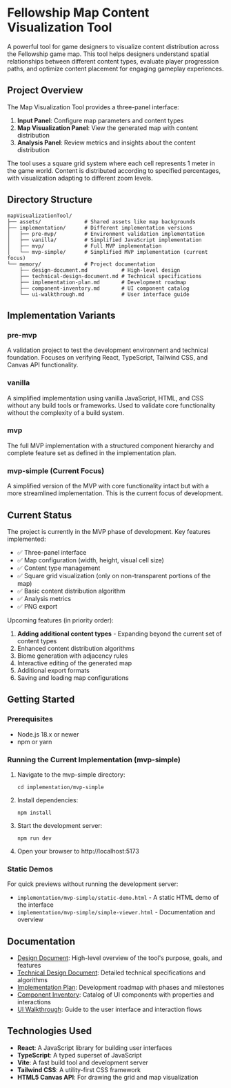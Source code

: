 # Fellowship Map Content Visualization Tool

A powerful tool for game designers to visualize content distribution across the Fellowship game map. This tool helps designers understand spatial relationships between different content types, evaluate player progression paths, and optimize content placement for engaging gameplay experiences.

## Project Overview

The Map Visualization Tool provides a three-panel interface:
1. **Input Panel**: Configure map parameters and content types
2. **Map Visualization Panel**: View the generated map with content distribution
3. **Analysis Panel**: Review metrics and insights about the content distribution

The tool uses a square grid system where each cell represents 1 meter in the game world. Content is distributed according to specified percentages, with visualization adapting to different zoom levels.

## Directory Structure

```
mapVisualizationTool/
├── assets/              # Shared assets like map backgrounds
├── implementation/      # Different implementation versions
│   ├── pre-mvp/         # Environment validation implementation
│   ├── vanilla/         # Simplified JavaScript implementation
│   ├── mvp/             # Full MVP implementation
│   └── mvp-simple/      # Simplified MVP implementation (current focus)
└── memory/              # Project documentation
    ├── design-document.md           # High-level design
    ├── technical-design-document.md # Technical specifications
    ├── implementation-plan.md       # Development roadmap
    ├── component-inventory.md       # UI component catalog
    └── ui-walkthrough.md            # User interface guide
```

## Implementation Variants

### pre-mvp
A validation project to test the development environment and technical foundation. Focuses on verifying React, TypeScript, Tailwind CSS, and Canvas API functionality.

### vanilla
A simplified implementation using vanilla JavaScript, HTML, and CSS without any build tools or frameworks. Used to validate core functionality without the complexity of a build system.

### mvp
The full MVP implementation with a structured component hierarchy and complete feature set as defined in the implementation plan.

### mvp-simple (Current Focus)
A simplified version of the MVP with core functionality intact but with a more streamlined implementation. This is the current focus of development.

## Current Status

The project is currently in the MVP phase of development. Key features implemented:

- ✅ Three-panel interface
- ✅ Map configuration (width, height, visual cell size)
- ✅ Content type management
- ✅ Square grid visualization (only on non-transparent portions of the map)
- ✅ Basic content distribution algorithm
- ✅ Analysis metrics
- ✅ PNG export

Upcoming features (in priority order):
1. **Adding additional content types** - Expanding beyond the current set of content types
2. Enhanced content distribution algorithms
3. Biome generation with adjacency rules
4. Interactive editing of the generated map
5. Additional export formats
6. Saving and loading map configurations

## Getting Started

### Prerequisites
- Node.js 18.x or newer
- npm or yarn

### Running the Current Implementation (mvp-simple)

1. Navigate to the mvp-simple directory:
   ```
   cd implementation/mvp-simple
   ```

2. Install dependencies:
   ```
   npm install
   ```

3. Start the development server:
   ```
   npm run dev
   ```

4. Open your browser to http://localhost:5173

### Static Demos

For quick previews without running the development server:
- `implementation/mvp-simple/static-demo.html` - A static HTML demo of the interface
- `implementation/mvp-simple/simple-viewer.html` - Documentation and overview

## Documentation

- [Design Document](memory/design-document.md): High-level overview of the tool's purpose, goals, and features
- [Technical Design Document](memory/technical-design-document.md): Detailed technical specifications and algorithms
- [Implementation Plan](memory/implementation-plan.md): Development roadmap with phases and milestones
- [Component Inventory](memory/component-inventory.md): Catalog of UI components with properties and interactions
- [UI Walkthrough](memory/ui-walkthrough.md): Guide to the user interface and interaction flows

## Technologies Used

- **React**: A JavaScript library for building user interfaces
- **TypeScript**: A typed superset of JavaScript
- **Vite**: A fast build tool and development server
- **Tailwind CSS**: A utility-first CSS framework
- **HTML5 Canvas API**: For drawing the grid and map visualization
